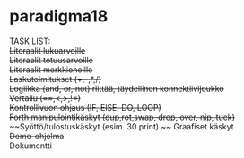 # paradigma18

TASK LIST:  
~~Literaalit lukuarvoille  
Literaalit totuusarvoille  
Literaalit merkkionoille  
Laskutoimitukset (+,-,*,/)  
Logiikka (and, or, not) riittää, täydellinen konnektiivijoukko  
Vertailu (==,<,>,!=)~~  
~~Kontrollivuon ohjaus (IF, ElSE, DO, LOOP)  
Forth manipulointikäskyt (dup,rot,swap, drop, over, nip, tuck)~~
~~Syöttö/tulostuskäskyt (esim. 30 print)  ~~
Graafiset käskyt  
~~Demo-ohjelma~~  
Dokumentti  
